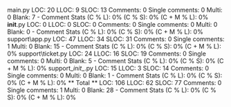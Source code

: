 main.py
    LOC: 20
    LLOC: 9
    SLOC: 13
    Comments: 0
    Single comments: 0
    Multi: 0
    Blank: 7
    - Comment Stats
        (C % L): 0%
        (C % S): 0%
        (C + M % L): 0%
__init__.py
    LOC: 0
    LLOC: 0
    SLOC: 0
    Comments: 0
    Single comments: 0
    Multi: 0
    Blank: 0
    - Comment Stats
        (C % L): 0%
        (C % S): 0%
        (C + M % L): 0%
support\app.py
    LOC: 47
    LLOC: 34
    SLOC: 31
    Comments: 0
    Single comments: 1
    Multi: 0
    Blank: 15
    - Comment Stats
        (C % L): 0%
        (C % S): 0%
        (C + M % L): 0%
support\ticket.py
    LOC: 24
    LLOC: 16
    SLOC: 19
    Comments: 0
    Single comments: 0
    Multi: 0
    Blank: 5
    - Comment Stats
        (C % L): 0%
        (C % S): 0%
        (C + M % L): 0%
support\__init__.py
    LOC: 15
    LLOC: 3
    SLOC: 14
    Comments: 0
    Single comments: 0
    Multi: 0
    Blank: 1
    - Comment Stats
        (C % L): 0%
        (C % S): 0%
        (C + M % L): 0%
** Total **
    LOC: 106
    LLOC: 62
    SLOC: 77
    Comments: 0
    Single comments: 1
    Multi: 0
    Blank: 28
    - Comment Stats
        (C % L): 0%
        (C % S): 0%
        (C + M % L): 0%
